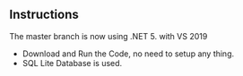 
## Instructions

The master branch is now using .NET 5. with VS 2019  

-  Download and Run the Code, no need to setup any thing.
-  SQL Lite Database is used.
